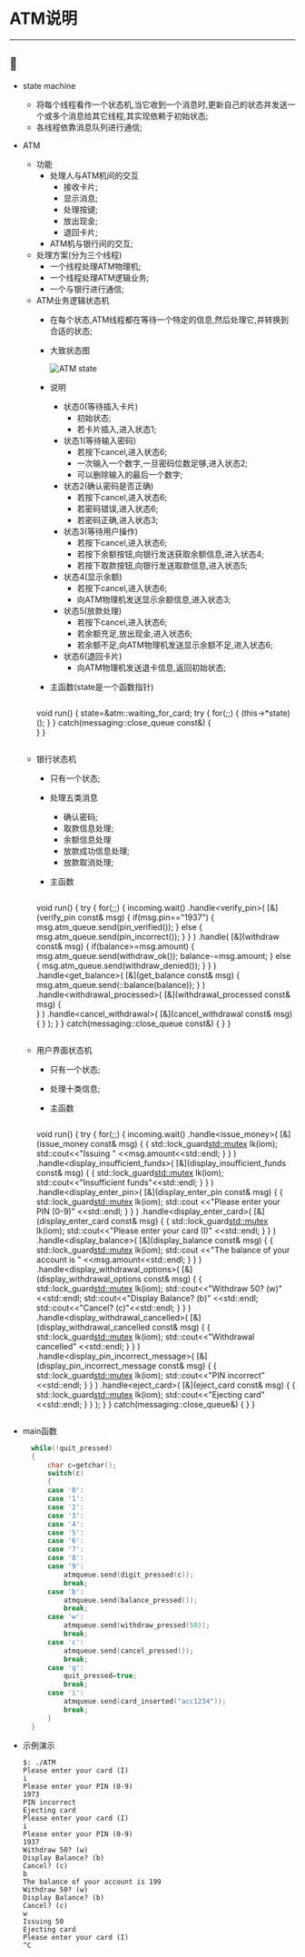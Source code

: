 # ATM说明
---
:art:
---
* state machine
  * 将每个线程看作一个状态机,当它收到一个消息时,更新自己的状态并发送一个或多个消息给其它线程,其实现依赖于初始状态;
  * 各线程依靠消息队列进行通信;
* ATM
  * 功能
    * 处理人与ATM机间的交互
      * 接收卡片;
      * 显示消息;
      * 处理按键;
      * 放出现金;
      * 退回卡片;
    * ATM机与银行间的交互;
  * 处理方案(分为三个线程)
    * 一个线程处理ATM物理机;
    * 一个线程处理ATM逻辑业务;
    * 一个与银行进行通信;
  * ATM业务逻辑状态机
    * 在每个状态,ATM线程都在等待一个特定的信息,然后处理它,并转换到合适的状态;
    * 大致状态图

      ![ATM state](https://github.com/Chorior/commonCodes/blob/master/C%2B%2B/state%20machine/ATM.png)

    * 说明
      * 状态0(等待插入卡片)
        * 初始状态;
        * 若卡片插入,进入状态1;
      * 状态1(等待输入密码)
        * 若按下cancel,进入状态6;
        * 一次输入一个数字,一旦密码位数足够,进入状态2;
        * 可以删除输入的最后一个数字;
      * 状态2(确认密码是否正确)
        * 若按下cancel,进入状态6;
        * 若密码错误,进入状态6;
        * 若密码正确,进入状态3;
      * 状态3(等待用户操作)
        * 若按下cancel,进入状态6;
        * 若按下余额按钮,向银行发送获取余额信息,进入状态4;
        * 若按下取款按钮,向银行发送取款信息,进入状态5;
      * 状态4(显示余额)
        * 若按下cancel,进入状态6;
        * 向ATM物理机发送显示余额信息,进入状态3;
      * 状态5(放款处理)
        * 若按下cancel,进入状态6;
        * 若余额充足,放出现金,进入状态6;
        * 若余额不足,向ATM物理机发送显示余额不足,进入状态6;
      * 状态6(退回卡片)
        * 向ATM物理机发送退卡信息,返回初始状态;

    * 主函数(state是一个函数指针)

      ```C++
	void run()
	{
		state=&atm::waiting_for_card;
		try
		{
			for(;;)
			{
				(this->*state)();
			}
		}
		catch(messaging::close_queue const&)
		{          
		}
	}
      ```

  * 银行状态机
    * 只有一个状态;
    * 处理五类消息
      * 确认密码;
      * 取款信息处理;
      * 余额信息处理
      * 放款成功信息处理;
      * 放款取消处理;
    * 主函数

      ```C++
	void run()
	{
		try
		{
			for(;;)
			{
				incoming.wait()
					.handle<verify_pin>(
						[&](verify_pin const& msg)
						{
							if(msg.pin=="1937")
							{
								msg.atm_queue.send(pin_verified());
							}
							else
							{
								msg.atm_queue.send(pin_incorrect());
							}
						}
						)
					.handle<withdraw>(
						[&](withdraw const& msg)
						{
							if(balance>=msg.amount)
							{
								msg.atm_queue.send(withdraw_ok());
								balance-=msg.amount;
							}
							else
							{
								msg.atm_queue.send(withdraw_denied());
							}
						}
						)
					.handle<get_balance>(
						[&](get_balance const& msg)
						{
							msg.atm_queue.send(::balance(balance));
						}
						)
					.handle<withdrawal_processed>(
						[&](withdrawal_processed const& msg)
						{                  
						}
						)
					.handle<cancel_withdrawal>(
						[&](cancel_withdrawal const& msg)
						{
						}
						);
			}
		}
		catch(messaging::close_queue const&)
		{
		}
	}
      ```

  * 用户界面状态机
    * 只有一个状态;
    * 处理十类信息;
    * 主函数

      ```C++
	void run()
	{
		try
		{
			for(;;)
			{
				incoming.wait()
					.handle<issue_money>(
						[&](issue_money const& msg)
						{
							{
								std::lock_guard<std::mutex> lk(iom);
								std::cout<<"Issuing "
									 <<msg.amount<<std::endl;
							}
						}
						)
					.handle<display_insufficient_funds>(
						[&](display_insufficient_funds const& msg)
						{
							{
								std::lock_guard<std::mutex> lk(iom);
								std::cout<<"Insufficient funds"<<std::endl;
							}
						}
						)
					.handle<display_enter_pin>(
						[&](display_enter_pin const& msg)
						{
							{
								std::lock_guard<std::mutex> lk(iom);
								std::cout
									<<"Please enter your PIN (0-9)"
									<<std::endl;
							}
						}
						)
					.handle<display_enter_card>(
						[&](display_enter_card const& msg)
						{
							{
								std::lock_guard<std::mutex> lk(iom);
								std::cout<<"Please enter your card (I)"
									 <<std::endl;
							}
						}
						)
					.handle<display_balance>(
						[&](display_balance const& msg)
						{
							{
								std::lock_guard<std::mutex> lk(iom);
								std::cout
									<<"The balance of your account is "
									<<msg.amount<<std::endl;
							}
						}
						)
					.handle<display_withdrawal_options>(
						[&](display_withdrawal_options const& msg)
						{
							{
								std::lock_guard<std::mutex> lk(iom);
								std::cout<<"Withdraw 50? (w)"<<std::endl;
								std::cout<<"Display Balance? (b)"
									 <<std::endl;
								std::cout<<"Cancel? (c)"<<std::endl;
							}
						}
						)
					.handle<display_withdrawal_cancelled>(
						[&](display_withdrawal_cancelled const& msg)
						{
							{
								std::lock_guard<std::mutex> lk(iom);
								std::cout<<"Withdrawal cancelled"
									 <<std::endl;
							}
						}
						)
					.handle<display_pin_incorrect_message>(
						[&](display_pin_incorrect_message const& msg)
						{
							{
								std::lock_guard<std::mutex> lk(iom);
								std::cout<<"PIN incorrect"<<std::endl;
							}
						}
						)
					.handle<eject_card>(
						[&](eject_card const& msg)
						{
							{
								std::lock_guard<std::mutex> lk(iom);
								std::cout<<"Ejecting card"<<std::endl;
							}
						}
						);
			}
		}
		catch(messaging::close_queue&)
		{
		}
	}
      ```

* main函数

  ```C++
	while(!quit_pressed)
	{
		char c=getchar();
		switch(c)
		{
		case '0':
		case '1':
		case '2':
		case '3':
		case '4':
		case '5':
		case '6':
		case '7':
		case '8':
		case '9':
			atmqueue.send(digit_pressed(c));
			break;
		case 'b':
			atmqueue.send(balance_pressed());
			break;
		case 'w':
			atmqueue.send(withdraw_pressed(50));
			break;
		case 'c':
			atmqueue.send(cancel_pressed());
			break;
		case 'q':
			quit_pressed=true;
			break;
		case 'i':
			atmqueue.send(card_inserted("acc1234"));
			break;
		}
	}
  ```

* 示例演示

  ```
  $: ./ATM
  Please enter your card (I)
  i
  Please enter your PIN (0-9)
  1973
  PIN incorrect
  Ejecting card
  Please enter your card (I)
  i
  Please enter your PIN (0-9)
  1937
  Withdraw 50? (w)
  Display Balance? (b)
  Cancel? (c)
  b
  The balance of your account is 199
  Withdraw 50? (w)
  Display Balance? (b)
  Cancel? (c)
  w
  Issuing 50
  Ejecting card
  Please enter your card (I)
  ^C
  ```
